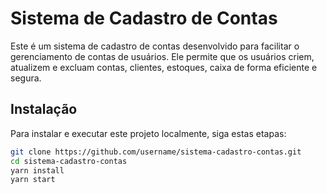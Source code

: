 # Sistema de Cadastro de Contas

Este é um sistema de cadastro de contas desenvolvido para facilitar o gerenciamento de contas de usuários. Ele permite que os usuários criem, atualizem e excluam contas, clientes, estoques, caixa de forma eficiente e segura.

## Instalação

Para instalar e executar este projeto localmente, siga estas etapas:

```bash
git clone https://github.com/username/sistema-cadastro-contas.git
cd sistema-cadastro-contas
yarn install
yarn start
```
